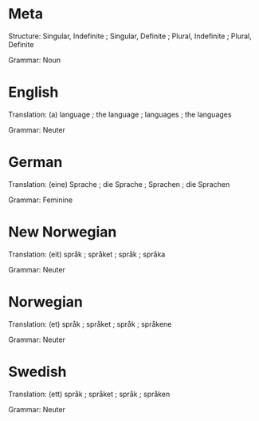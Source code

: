 Meta
====

Structure: Singular, Indefinite ; Singular, Definite ; Plural, Indefinite ; Plural, Definite

Grammar:   Noun



English
=======

Translation: (a) language ; the language ; languages ; the languages

Grammar:     Neuter



German
======

Translation: (eine) Sprache ; die Sprache ; Sprachen ; die Sprachen

Grammar:     Feminine



New Norwegian
=============

Translation: (eit) språk ; språket ; språk ; språka

Grammar:     Neuter



Norwegian
=========

Translation: (et) språk ; språket ; språk ; språkene

Grammar:     Neuter



Swedish
=======

Translation: (ett) språk ; språket ; språk ; språken

Grammar:     Neuter
